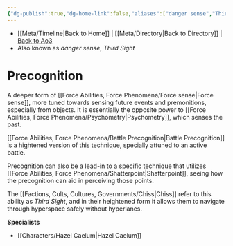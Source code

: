 ```yaml
---
{"dg-publish":true,"dg-home-link":false,"aliases":["danger sense","Third Sight"],"tags":["universal","offense defense utility","control sense alter","forcepower"],"permalink":"/force-abilities-force-phenomena/precognition/","dgHomeLink":false,"dgPassFrontmatter":true}
---
```


- [[Meta/Timeline\|Back to Home]] | [[Meta/Directory\|Back to Directory]] | [Back to Ao3](https://archiveofourown.org/works/19334440/chapters/45992584)
- Also known as *danger sense*, *Third Sight*

# Precognition
A deeper form of [[Force Abilities, Force Phenomena/Force sense\|Force sense]], more tuned towards sensing future events and premonitions, especially from objects. It is essentially the opposite power to [[Force Abilities, Force Phenomena/Psychometry\|Psychometry]], which senses the past. 

[[Force Abilities, Force Phenomena/Battle Precognition\|Battle Precognition]] is a hightened version of this technique, specially attuned to an active battle. 

Precognition can also be a lead-in to a specific technique that utilizes [[Force Abilities, Force Phenomena/Shatterpoint\|Shatterpoint]], seeing how the precognition can aid in perceiving those points. 

The [[Factions, Cults, Cultures, Governments/Chiss\|Chiss]] refer to this ability as *Third Sight*, and in their heightened form it allows them to navigate through hyperspace safely without hyperlanes. 

**Specialists**
- [[Characters/Hazel Caelum\|Hazel Caelum]]